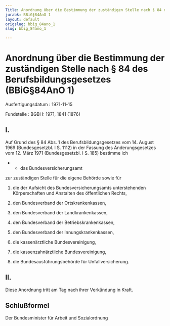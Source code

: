 ```yaml
---
Title: Anordnung über die Bestimmung der zuständigen Stelle nach § 84 des Berufsbildungsgesetzes
jurabk: BBiG§84AnO 1
layout: default
origslug: bbig_84ano_1
slug: bbig_84ano_1

---
```


# Anordnung über die Bestimmung der zuständigen Stelle nach § 84 des Berufsbildungsgesetzes (BBiG§84AnO 1)

Ausfertigungsdatum
:   1971-11-15

Fundstelle
:   BGBl I: 1971, 1841 (1876)



## I.

Auf Grund des § 84 Abs. 1 des Berufsbildungsgesetzes vom 14. August
1969 (Bundesgesetzbl. I S. 1112) in der Fassung des Änderungsgesetzes
vom 12. März 1971 (Bundesgesetzbl. I S. 185) bestimme ich

*
    *   das Bundesversicherungsamt






zur zuständigen Stelle für die eigene Behörde sowie für

1.  die der Aufsicht des Bundesversicherungsamts unterstehenden
    Körperschaften und Anstalten des öffentlichen Rechts,


2.  den Bundesverband der Ortskrankenkassen,


3.  den Bundesverband der Landkrankenkassen,


4.  den Bundesverband der Betriebskrankenkassen,


5.  den Bundesverband der Innungskrankenkassen,


6.  die kassenärztliche Bundesvereinigung,


7.  die kassenzahnärztliche Bundesvereinigung,


8.  die Bundesausführungsbehörde für Unfallversicherung.





## II.

Diese Anordnung tritt am Tag nach ihrer Verkündung in Kraft.


## Schlußformel

Der Bundesminister für Arbeit und Sozialordnung

